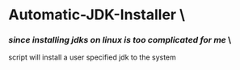 # Automatic-JDK-Installer \
### _since installing jdks on linux is too complicated for me_ \
script will install a user specified jdk to the system
